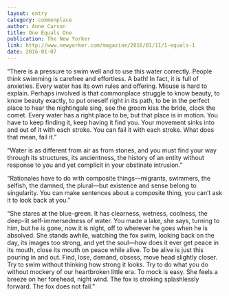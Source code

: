 ```yaml
---
layout: entry
category: commonplace
author: Anne Carson
title: One Equals One
publication: The New Yorker
link: http://www.newyorker.com/magazine/2016/01/11/1-equals-1
date: 2016-01-07
---
```


“There is a pressure to swim well and to use this water correctly. People think swimming is carefree and effortless. A bath! In fact, it is full of anxieties. Every water has its own rules and offering. Misuse is hard to explain. Perhaps involved is that commonplace struggle to know beauty, to know beauty exactly, to put oneself right in its path, to be in the perfect place to hear the nightingale sing, see the groom kiss the bride, clock the comet. Every water has a right place to be, but that place is in motion. You have to keep finding it, keep having it find you. Your movement sinks into and out of it with each stroke. You can fail it with each stroke. What does that mean, fail it.”

“Water is as different from air as from stones, and you must find your way through its structures, its ancientness, the history of an entity without response to you and yet complicit in your obstinate intrusion.”

“Rationales have to do with composite things—migrants, swimmers, the selfish, the damned, the plural—but existence and sense belong to singularity. You can make sentences about a composite thing, you can’t ask it to look back at you.”

“She stares at the blue-green. It has clearness, wetness, coolness, the deep-lit self-immersedness of water. You made a lake, she says, turning to him, but he is gone, now it is night, off to wherever he goes when he is absolved. She stands awhile, watching the fox swim, looking back on the day, its images too strong, and yet the soul—how does it ever get peace in its mouth, close its mouth on peace while alive. To be alive is just this pouring in and out. Find, lose, demand, obsess, move head slightly closer. Try to swim without thinking how strong it looks. Try to do what you do without mockery of our heartbroken little era. To mock is easy. She feels a breeze on her forehead, night wind. The fox is stroking splashlessly forward. The fox does not fail.”
